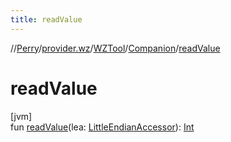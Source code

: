 ```yaml
---
title: readValue
---
```

//[Perry](../../../../index.html)/[provider.wz](../../index.html)/[WZTool](../index.html)/[Companion](index.html)/[readValue](read-value.html)



# readValue



[jvm]\
fun [readValue](read-value.html)(lea: [LittleEndianAccessor](../../../tools.data.input/-little-endian-accessor/index.html)): [Int](https://kotlinlang.org/api/latest/jvm/stdlib/kotlin/-int/index.html)




